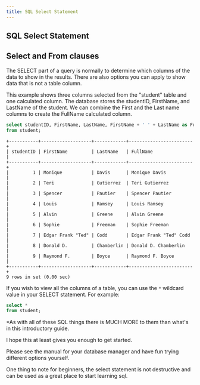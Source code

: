 ```yaml
---
title: SQL Select Statement
---
```


## SQL Select Statement

## Select and From clauses

The SELECT part of a query is normally to determine which columns of the data to show in the results. There are also options you can apply to show data that is not a table column.

This example shows three columns selected from the "student" table and one calculated column. The database stores the studentID, FirstName, and LastName of the student. We can combine the First and the Last name columns to create the FullName calculated column. 

```sql
select studentID, FirstName, LastName, FirstName + ' ' + LastName as FullName
from student;
```

```text
+-----------+-------------------+------------+------------------------+
| studentID | FirstName         | LastName   | FullName               |
+-----------+-------------------+------------+------------------------+
|         1 | Monique           | Davis      | Monique Davis          |
|         2 | Teri              | Gutierrez  | Teri Gutierrez         |
|         3 | Spencer           | Pautier    | Spencer Pautier        |
|         4 | Louis             | Ramsey     | Louis Ramsey           |
|         5 | Alvin             | Greene     | Alvin Greene           |
|         6 | Sophie            | Freeman    | Sophie Freeman         |
|         7 | Edgar Frank "Ted" | Codd       | Edgar Frank "Ted" Codd |
|         8 | Donald D.         | Chamberlin | Donald D. Chamberlin   |
|         9 | Raymond F.        | Boyce      | Raymond F. Boyce       |
+-----------+-------------------+------------+------------------------+
9 rows in set (0.00 sec)
```

If you wish to view all the columns of a table, you can use the `*` wildcard value in your SELECT statement. For example:
```sql
select *
from student;
```

*As with all of these SQL things there is MUCH MORE to them than what's in this introductory guide.  

I hope this at least gives you enough to get started.  

Please see the manual for your database manager and have fun trying different options yourself.

One thing to note for beginners, the select statement is not destructive and can be used as a great place to start learning sql.
